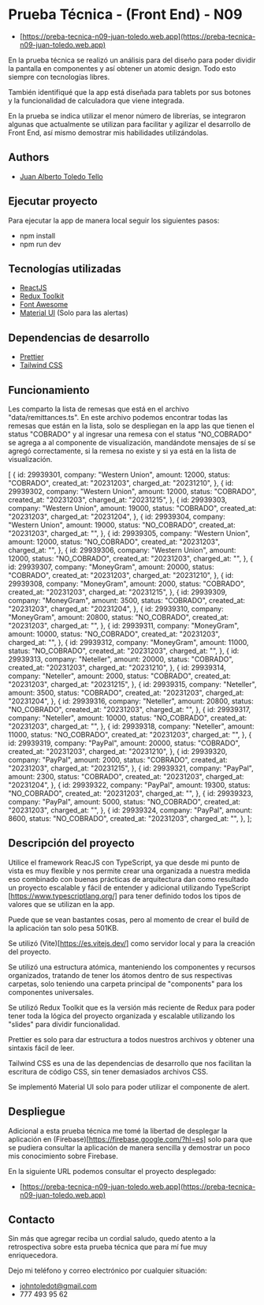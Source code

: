 
# Prueba Técnica - (Front End) - N09

- [https://preba-tecnica-n09-juan-toledo.web.app](https://preba-tecnica-n09-juan-toledo.web.app)

En la prueba técnica se realizó un análisis para del diseño para poder dividir la pantalla en componentes y así obtener un atomic design. Todo esto siempre con tecnologías libres.

También identifiqué que la app está diseñada para tablets por sus botones y la funcionalidad de calculadora que viene integrada.

En la prueba se indica utilizar el menor número de librerías, se integraron algunas que actualmente se utilizan para facilitar y agilizar el desarrollo de Front End, así mismo demostrar mis habilidades utilizándolas.


## Authors

- [Juan Alberto Toledo Tello](https://github.com/JuanToledo23)


## Ejecutar proyecto

Para ejecutar la app de manera local seguir los siguientes pasos:

- npm install
- npm run dev
## Tecnologías utilizadas

- [ReactJS](https://react.dev/)
- [Redux Toolkit](https://redux-toolkit.js.org/)
- [Font Awesome](https://fontawesome.com/)
- [Material UI](https://mui.com/) (Solo para las alertas)

## Dependencias de desarrollo

- [Prettier](https://prettier.io/)
- [Tailwind CSS](https://tailwindcss.com/)


## Funcionamiento

Les comparto la lista de remesas que está en el archivo "data/remittances.ts". 
En este archivo podemos encontrar todas las remesas que están en la lista, solo se despliegan en la app las que tienen el status "COBRADO" y al ingresar una remesa con el status "NO_COBRADO" se agrega a al componente de visualización, mandándote mensajes de sí se agregó correctamente, si la remesa no existe y si ya está en la lista de visualización.

[
  {
    id: 29939301,
    company: "Western Union",
    amount: 12000,
    status: "COBRADO",
    created_at: "20231203",
    charged_at: "20231210",
  },
  {
    id: 29939302,
    company: "Western Union",
    amount: 12000,
    status: "COBRADO",
    created_at: "20231203",
    charged_at: "20231215",
  },
  {
    id: 29939303,
    company: "Western Union",
    amount: 19000,
    status: "COBRADO",
    created_at: "20231203",
    charged_at: "20231204",
  },
  {
    id: 29939304,
    company: "Western Union",
    amount: 19000,
    status: "NO_COBRADO",
    created_at: "20231203",
    charged_at: "",
  },
  {
    id: 29939305,
    company: "Western Union",
    amount: 12000,
    status: "NO_COBRADO",
    created_at: "20231203",
    charged_at: "",
  },
  {
    id: 29939306,
    company: "Western Union",
    amount: 12000,
    status: "NO_COBRADO",
    created_at: "20231203",
    charged_at: "",
  },
  {
    id: 29939307,
    company: "MoneyGram",
    amount: 20000,
    status: "COBRADO",
    created_at: "20231203",
    charged_at: "20231210",
  },
  {
    id: 29939308,
    company: "MoneyGram",
    amount: 2000,
    status: "COBRADO",
    created_at: "20231203",
    charged_at: "20231215",
  },
  {
    id: 29939309,
    company: "MoneyGram",
    amount: 3500,
    status: "COBRADO",
    created_at: "20231203",
    charged_at: "20231204",
  },
  {
    id: 29939310,
    company: "MoneyGram",
    amount: 20800,
    status: "NO_COBRADO",
    created_at: "20231203",
    charged_at: "",
  },
  {
    id: 29939311,
    company: "MoneyGram",
    amount: 10000,
    status: "NO_COBRADO",
    created_at: "20231203",
    charged_at: "",
  },
  {
    id: 29939312,
    company: "MoneyGram",
    amount: 11000,
    status: "NO_COBRADO",
    created_at: "20231203",
    charged_at: "",
  },
  {
    id: 29939313,
    company: "Neteller",
    amount: 20000,
    status: "COBRADO",
    created_at: "20231203",
    charged_at: "20231210",
  },
  {
    id: 29939314,
    company: "Neteller",
    amount: 2000,
    status: "COBRADO",
    created_at: "20231203",
    charged_at: "20231215",
  },
  {
    id: 29939315,
    company: "Neteller",
    amount: 3500,
    status: "COBRADO",
    created_at: "20231203",
    charged_at: "20231204",
  },
  {
    id: 29939316,
    company: "Neteller",
    amount: 20800,
    status: "NO_COBRADO",
    created_at: "20231203",
    charged_at: "",
  },
  {
    id: 29939317,
    company: "Neteller",
    amount: 10000,
    status: "NO_COBRADO",
    created_at: "20231203",
    charged_at: "",
  },
  {
    id: 29939318,
    company: "Neteller",
    amount: 11000,
    status: "NO_COBRADO",
    created_at: "20231203",
    charged_at: "",
  },
  {
    id: 29939319,
    company: "PayPal",
    amount: 20000,
    status: "COBRADO",
    created_at: "20231203",
    charged_at: "20231210",
  },
  {
    id: 29939320,
    company: "PayPal",
    amount: 2000,
    status: "COBRADO",
    created_at: "20231203",
    charged_at: "20231215",
  },
  {
    id: 29939321,
    company: "PayPal",
    amount: 2300,
    status: "COBRADO",
    created_at: "20231203",
    charged_at: "20231204",
  },
  {
    id: 29939322,
    company: "PayPal",
    amount: 19300,
    status: "NO_COBRADO",
    created_at: "20231203",
    charged_at: "",
  },
  {
    id: 29939323,
    company: "PayPal",
    amount: 5000,
    status: "NO_COBRADO",
    created_at: "20231203",
    charged_at: "",
  },
  {
    id: 29939324,
    company: "PayPal",
    amount: 8600,
    status: "NO_COBRADO",
    created_at: "20231203",
    charged_at: "",
  },
];

## Descripción del proyecto

Utilice el framework ReacJS con TypeScript, ya que desde mi punto de vista es muy flexible y nos permite crear una organizada a nuestra medida eso combinado con buenas prácticas de arquitectura dan como resultado un proyecto escalable y fácil de entender y adicional utilizando TypeScript [https://www.typescriptlang.org/] para tener definido todos los tipos de valores que se utilizan en la app.

Puede que se vean bastantes cosas, pero al momento de crear el build de la aplicación tan solo pesa 501KB.

Se utilizó (Vite)[https://es.vitejs.dev/] como servidor local y para la creación del proyecto.

Se utilizó una estructura atómica, manteniendo los componentes y recursos organizados, tratando de tener los átomos dentro de sus respectivas carpetas, solo teniendo una carpeta principal de "components" para los componentes universales.

Se utilizó Redux Toolkit que es la versión más reciente de Redux para poder tener toda la lógica del proyecto organizada y escalable utilizando los "slides" para dividir funcionalidad.

Prettier es solo para dar estructura a todos nuestros archivos y obtener una sintaxis fácil de leer.

Tailwind CSS es una de las dependencias de desarrollo que nos facilitan la escritura de código CSS, sin tener demasiados archivos CSS.

Se implementó Material UI solo para poder utilizar el componente de alert.




## Despliegue

Adicional a esta prueba técnica me tomé la libertad de desplegar la aplicación en (Firebase)[https://firebase.google.com/?hl=es] solo para que se pudiera consultar la aplicación de manera sencilla y demostrar un poco mis conocimiento sobre Firebase.

En la siguiente URL podemos consultar el proyecto desplegado:

- [https://preba-tecnica-n09-juan-toledo.web.app](https://preba-tecnica-n09-juan-toledo.web.app)
## Contacto

Sin más que agregar reciba un cordial saludo, quedo atento a la retrospectiva sobre esta prueba técnica que para mí fue muy enriquecedora.

Dejo mi teléfono y correo electrónico por cualquier situación:

- johntoledot@gmail.com
- 777 493 95 62